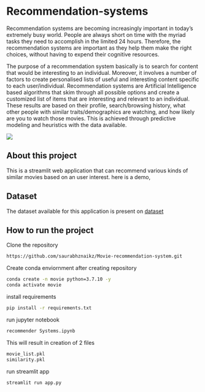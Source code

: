 # Recommendation-systems
Recommendation systems are becoming increasingly important in today’s extremely busy world. People are always short on time with the myriad tasks they need to accomplish in the limited 24 hours. Therefore, the recommendation systems are important as they help them make the right choices, without having to expend their cognitive resources.

The purpose of a recommendation system basically is to search for content that would be interesting to an individual. Moreover, it involves a number of factors to create personalised lists of useful and interesting content specific to each user/individual. Recommendation systems are Artificial Intelligence based algorithms that skim through all possible options and create a customized list of items that are interesting and relevant to an individual. These results are based on their profile, search/browsing history, what other people with similar traits/demographics are watching, and how likely are you to watch those movies. This is achieved through predictive modeling and heuristics with the data available.



![](https://user-images.githubusercontent.com/52929512/193522485-3ba011ba-bc37-47a5-82bb-4bc4a57a23b7.gif)



## About this project
This is a streamlit web application that can recommend various kinds of similar movies based on an user interest. here is a demo,


## Dataset

The dataset available for this application is present on [dataset](https://www.kaggle.com/tmdb/tmdb-movie-metadata?select=tmdb_5000_movies.csv)

## How to run the project
Clone the repository
```bash
https://github.com/saurabhznaikz/Movie-recommendation-system.git
```

Create conda enviornment after creating repository
```bash
conda create -n movie python=3.7.10 -y
conda activate movie
```
install requirements
```bash
pip install -r requirements.txt
```
run jupyter notebook
```bash
recommender Systems.ipynb
```
This will result in creation of 2 files
```bash
movie_list.pkl
similarity.pkl
```

run streamlit app
```bash
streamlit run app.py
```

